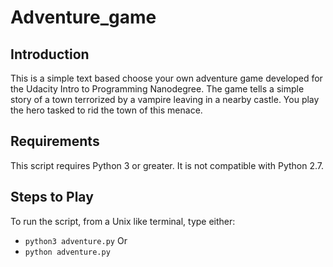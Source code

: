 # Adventure_game

## Introduction

This is a simple text based choose your own adventure game developed for the Udacity Intro to Programming Nanodegree. The game tells a simple story of a town terrorized by a vampire leaving in a nearby castle. You play the hero tasked to rid the town of this menace.

## Requirements

This script requires Python 3 or greater. It is not compatible with Python 2.7.

## Steps to Play

To run the script, from a Unix like terminal, type either:
- `python3 adventure.py` Or
- `python adventure.py`

